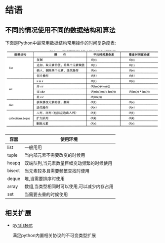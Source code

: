 # 结语

## 不同的情况使用不同的数据结构和算法

下面是Python中最常用数据结构常用操作的时间复杂度表:

![](source/con.png)

容器|使用环境
---|---
list|一般用用
tuple|当内部元素不需要改变的时候用
heapq|双端队列,当元素数量巨幅变动频繁的时候使用
bisect|当元素较多且需要频繁查找时使用
deque|堆,当需要排序时使用
array|数组,当类型相同时可以使用,可以减少内存占用
set|当需要去重的时候使用

## 相关扩展

+ [pyrsistent](https://github.com/tobgu/pyrsistent)

    满足python内置相关协议的不可变类型扩展
